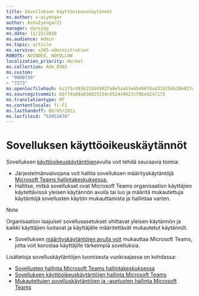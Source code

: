 ```yaml
---
title: Sovelluksen käyttöoikeuskäytännöt
ms.author: v-aiyengar
author: AshaIyengar21
manager: dansimp
ms.date: 11/23/2020
ms.audience: Admin
ms.topic: article
ms.service: o365-administration
ROBOTS: NOINDEX, NOFOLLOW
localization_priority: Normal
ms.collection: Adm_O365
ms.custom:
- "9000730"
- "7273"
ms.openlocfilehash: 6c275c4916152d49827a8e5aab3e65496f0ad31b254b38e82fdd1ad29554f7d2
ms.sourcegitcommit: b5f7da89a650d2915dc652449623c78be6247175
ms.translationtype: MT
ms.contentlocale: fi-FI
ms.lasthandoff: 08/05/2021
ms.locfileid: "53951670"
---
```

# <a name="app-permission-policies"></a>Sovelluksen käyttöoikeuskäytännöt

Sovelluksen [käyttöoikeuskäytäntöjen](https://docs.microsoft.com/microsoftteams/teams-app-permission-policies)avulla voit tehdä seuraavia toimia:
- Järjestelmänvalvojana voit hallita sovelluksen määrityskäytäntöjä [Microsoft Teams hallintakeskuksessa.](https://admin.teams.microsoft.com/policies/app-permission)
- Hallitse, mitkä sovellukset ovat Microsoft Teams organisaation käyttäjien käytettävissä yleisen [](https://docs.microsoft.com/microsoftteams/teams-app-permission-policies#create-a-custom-app-permission-policy) käytännön avulla tai luo ja määritä mukautettuja käytäntöjä sovellusten käytön mukauttamista ja hallintaa varten. 
> [!NOTE]
> Organisaation laajuiset sovellusasetukset ohittavat yleisen käytännön ja kaikki käyttäjien luotavat ja käyttäjälle määritettävät mukautetut käytännöt.
- Sovelluksen [määrityskäytäntöjen avulla voit](https://docs.microsoft.com/microsoftteams/teams-app-setup-policies) mukauttaa Microsoft Teams, jotta voit korostaa käyttäjille tärkeimpiä sovelluksia. 


Lisätietoja sovelluskäytäntöjen luomisesta vuokraajassa on kohdassa:
- [Sovellusten hallinta Microsoft Teams hallintakeskuksessa](https://docs.microsoft.com/MicrosoftTeams/manage-apps)
- [Sovelluksen käyttöoikeuskäytäntöjen hallinta Microsoft Teams](https://docs.microsoft.com/microsoftteams/teams-app-permission-policies)
- [Mukautettujen sovelluskäytäntöjen ja -asetusten hallinta Microsoft Teams](https://docs.microsoft.com/MicrosoftTeams/teams-custom-app-policies-and-settings)
